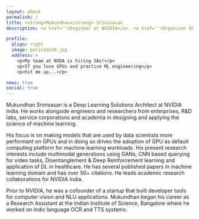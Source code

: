 ```yaml
---
layout: about
permalink: /
title: <strong>Mukundhan</strong> Srinivasan
description: <a href="">Engineer at NVIDIA</a>. <a href=''>Organiser DLBLR</a>. Fedrer Fan. Ex-founder. Enjoy entroy.

profile:
  align: right
  image: parisJan18.jpg
  address: >
    <p>My team at NVDA is hiring SAs!</p>
    <p>If you love GPUs and practice ML engineering</p>
    <p>hit me up...</p>

news: true
social: true
---
```


Mukundhan Srinivasan is a Deep Learning Solutions Architect at NVIDIA India. He works alongside engineers and researchers from enterprises, R&D labs, service corporations and academia in designing and applying the science of machine learning. 

His focus is on making models that are used by data scientists more performant on GPUs and in doing so drives the adoption of GPU as default computing platform for machine learning workloads. His present research interests include multimodal generations using GANs, CNN based querying for video tasks, Disentanglement & Deep Reinforcement learning and application of DL in healthcare. He has several published papers in machine learning domain and has over 50+ citations. He leads academic research collaborations for NVIDIA India.

Prior to NVIDIA, he was a cofounder of a startup that built developer tools for computer vision and NLU applications. Mukundhan began his career as a Research Assistant at the Indian Institute of Science, Bangalore where he worked on Indic language OCR and TTS systems.

<!--- Write your biography here. Tell the world about yourself. Link to your favorite [subreddit](http://reddit.com){:target="\_blank"}. You can put a picture in, too. The code is already in, just name your picture `prof_pic.jpg` and put it in the `img/` folder.

Put your address / P.O. box / other info right below your picture. You can also disable any these elements by editing `profile` property of the YAML header of your `_pages/about.md`. Edit `_bibliography/papers.bib` and Jekyll will render your [publications page](/al-folio/publications/) automatically.

Link to your social media connections, too. This theme is set up to use [Font Awesome icons](http://fortawesome.github.io/Font-Awesome/){:target="\_blank"} and [Academicons](https://jpswalsh.github.io/academicons/){:target="\_blank"}, like the ones below. Add your Facebook, Twitter, LinkedIn, Google Scholar, or just disable all of them. --->


